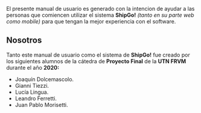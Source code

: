 El presente manual de usuario es generado con la intencion de ayudar a las personas que comiencen utilizar el sistema **ShipGo!** *(tanto en su parte web como mobile)* para que tengan la mejor experiencia con el software.

## Nosotros

Tanto este manual de usuario como el sistema de **ShipGo!** fue creado por los siguientes alumnos de la cátedra de **Proyecto Final** de la **UTN FRVM** durante el año **2020:**

* Joaquín Dolcemascolo.
* Gianni Tiezzi.
* Lucía Lingua.
* Leandro Ferretti.
* Juan Pablo Morisetti.